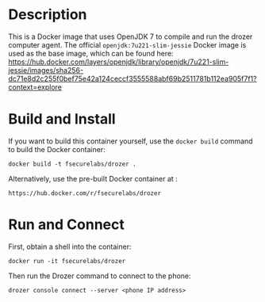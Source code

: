 # Description

This is a Docker image that uses OpenJDK 7 to compile and run the drozer computer agent. The official `openjdk:7u221-slim-jessie` Docker image is used as the base image, which can be found here: https://hub.docker.com/layers/openjdk/library/openjdk/7u221-slim-jessie/images/sha256-dc71e8d2c255f0bef75e42a124ceccf3555588abf69b2511781b112ea905f7f1?context=explore

# Build and Install

If you want to build this container yourself, use the `docker build` command to build the Docker container:

`docker build -t fsecurelabs/drozer .`

Alternatively, use the pre-built Docker container at <pending>:

`https://hub.docker.com/r/fsecurelabs/drozer`

# Run and Connect

First, obtain a shell into the container:

`docker run -it fsecurelabs/drozer`

Then run the Drozer command to connect to the phone:

`drozer console connect --server <phone IP address>`
